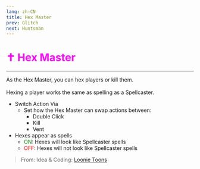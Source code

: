 ```yaml
---
lang: zh-CN
title: Hex Master
prev: Glitch
next: Huntsman
---
```


# <font color="#ff00ff">✝️ <b>Hex Master</b></font> <Badge text="Killing" type="tip" vertical="middle"/>

***

As the Hex Master, you can hex players or kill them.<br><br>
Hexing a player works the same as spelling as a Spellcaster.

- Switch Action Via
  - Set how the Hex Master can swap actions between:
    - Double Click
    - Kill
    - Vent
- Hexes appear as spells
  - <font color=green>ON</font>: Hexes will look like Spellcaster spells
  - <font color=red>OFF</font>: Hexes will not look like Spellcaster spells

> From: Idea & Coding: [Loonie Toons](https://github.com/Loonie-Toons)
